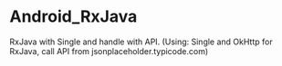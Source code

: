 # Android_RxJava

RxJava with Single and handle with API. (Using: Single and OkHttp for RxJava, call API from jsonplaceholder.typicode.com)
